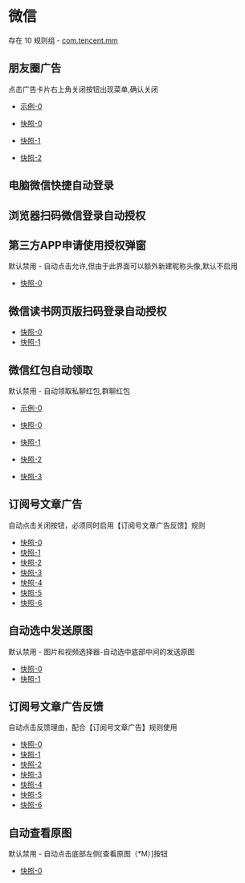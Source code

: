 # 微信

存在 10 规则组 - [com.tencent.mm](/src/apps/com.tencent.mm.ts)

## 朋友圈广告

点击广告卡片右上角关闭按钮出现菜单,确认关闭

- [示例-0](https://github.com/gkd-kit/subscription/assets/38517192/c9ae4bba-a748-4755-b5e4-c7ad3d489a79)

- [快照-0](https://gkd-kit.gitee.io/import/12642588)
- [快照-1](https://gkd-kit.gitee.io/import/12663984)
- [快照-2](https://gkd-kit.gitee.io/import/12642584)

## 电脑微信快捷自动登录

## 浏览器扫码微信登录自动授权

## 第三方APP申请使用授权弹窗

默认禁用 - 自动点击允许,但由于此界面可以额外新建昵称头像,默认不启用

- [快照-0](https://gkd-kit.gitee.io/import/12663602)

## 微信读书网页版扫码登录自动授权

- [快照-0](https://gkd-kit.songe.li/import/12506197)
- [快照-1](https://gkd-kit.songe.li/import/12506201)

## 微信红包自动领取

默认禁用 - 自动领取私聊红包,群聊红包

- [示例-0](https://github.com/gkd-kit/subscription/assets/38517192/32cfda78-b2e1-456c-8d85-bfb2bc4683aa)

- [快照-0](https://gkd-kit.gitee.io/import/12567696)
- [快照-1](https://gkd-kit.gitee.io/import/12567697)
- [快照-2](https://gkd-kit.gitee.io/import/12567698)
- [快照-3](https://gkd-kit.gitee.io/import/12567637)

## 订阅号文章广告

自动点击关闭按钮，必须同时启用【订阅号文章广告反馈】规则

- [快照-0](https://gkd-kit.gitee.io/import/12642232)
- [快照-1](https://gkd-kit.gitee.io/import/12646837)
- [快照-2](https://gkd-kit.gitee.io/import/12678937)
- [快照-3](https://gkd-kit.gitee.io/import/12714427)
- [快照-4](https://gkd-kit.gitee.io/import/12700183)
- [快照-5](https://gkd-kit.gitee.io/import/12701503)
- [快照-6](https://gkd-kit.gitee.io/import/12714424)

## 自动选中发送原图

默认禁用 - 图片和视频选择器-自动选中底部中间的发送原图

- [快照-0](https://gkd-kit.gitee.io/import/12686641)
- [快照-1](https://gkd-kit.gitee.io/import/12686640)

## 订阅号文章广告反馈

自动点击反馈理由，配合【订阅号文章广告】规则使用

- [快照-0](https://gkd-kit.gitee.io/import/12642234)
- [快照-1](https://gkd-kit.gitee.io/import/12722301)
- [快照-2](https://gkd-kit.gitee.io/import/12722331)
- [快照-3](https://gkd-kit.gitee.io/import/12745280)
- [快照-4](https://gkd-kit.gitee.io/import/12642238)
- [快照-5](https://gkd-kit.gitee.io/import/12745169)
- [快照-6](https://gkd-kit.gitee.io/import/12700191)

## 自动查看原图

默认禁用 - 自动点击底部左侧[查看原图（*M）]按钮

- [快照-0](https://gkd-kit.gitee.io/import/12706944)
